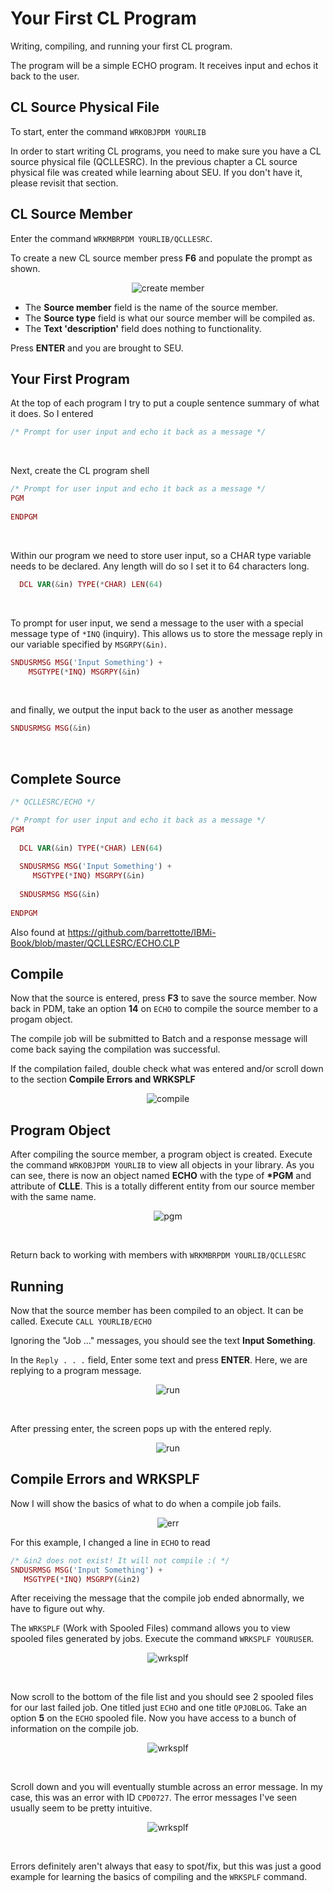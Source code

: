 # Your First CL Program


Writing, compiling, and running your first CL program.

The program will be a simple ECHO program. It receives input and echos it back to the user.


## CL Source Physical File

To start, enter the command ```WRKOBJPDM YOURLIB```

In order to start writing CL programs, you need to make sure you have a CL source physical file (QCLLESRC).
In the previous chapter a CL source physical file was created while learning about SEU.
If you don't have it, please revisit that section.


## CL Source Member

Enter the command ```WRKMBRPDM YOURLIB/QCLLESRC```.


To create a new CL source member press **F6**
and populate the prompt as shown.


<figure align="center">
	<img src="./core/cl/_assets/cl-01.PNG" alt="create member" />
</figure>


* The **Source member** field is the name of the source member.
* The **Source type** field is what our source member will be compiled as.
* The **Text 'description'** field does nothing to functionality.


Press **ENTER** and you are brought to SEU.


## Your First Program

At the top of each program I try to put a couple sentence summary of what it does.
So I entered
```php
/* Prompt for user input and echo it back as a message */
```

<br>

Next, create the CL program shell
```php
/* Prompt for user input and echo it back as a message */  
PGM                                               
                                    
ENDPGM
```

<br>

Within our program we need to store user input, so a CHAR type variable needs to be declared. 
Any length will do so I set it to 64 characters long.
```php                                                               
  DCL VAR(&in) TYPE(*CHAR) LEN(64)                                        
```

<br>

To prompt for user input, we send a message to the user with a special message type of ```*INQ``` (inquiry).
This allows us to store the message reply in our variable specified by ```MSGRPY(&in)```.
```php
SNDUSRMSG MSG('Input Something') +
    MSGTYPE(*INQ) MSGRPY(&in)      
```

<br>

and finally, we output the input back to the user as another message
```php                                 
SNDUSRMSG MSG(&in)
```

<br>

## Complete Source
```php
/* QCLLESRC/ECHO */

/* Prompt for user input and echo it back as a message */
PGM                                 
                                    
  DCL VAR(&in) TYPE(*CHAR) LEN(64)  
                                    
  SNDUSRMSG MSG('Input Something') +
     MSGTYPE(*INQ) MSGRPY(&in)      
                                    
  SNDUSRMSG MSG(&in)                
                                    
ENDPGM                              
```
Also found at https://github.com/barrettotte/IBMi-Book/blob/master/QCLLESRC/ECHO.CLP

## Compile
Now that the source is entered, press **F3** to save the source member.
Now back in PDM, take an option **14** on ```ECHO``` to compile the source member to a progam object.

The compile job will be submitted to Batch and a response message will come back
saying the compilation was successful.

If the compilation failed, double check what was entered and/or scroll down to the section **Compile Errors and WRKSPLF**

<figure align="center">
	<img src="./core/cl/_assets/cl-02.PNG" alt="compile" />
</figure>


## Program Object
After compiling the source member, a program object is created.
Execute the command ```WRKOBJPDM YOURLIB``` to view all objects in your library.
As you can see, there is now an object named **ECHO** with the type of **\*PGM** and
attribute of **CLLE**. This is a totally different entity from our source member with the same name.

<figure align="center">
	<img src="./core/cl/_assets/cl-09.PNG" alt="pgm" />
</figure>

<br>

Return back to working with members with ```WRKMBRPDM YOURLIB/QCLLESRC```


## Running
Now that the source member has been compiled to an object. It can be called.
Execute ```CALL YOURLIB/ECHO```

Ignoring the "Job ..." messages, you should see the text **Input Something**.

In the ```Reply . . .``` field, Enter some text and press **ENTER**.
Here, we are replying to a program message.

<figure align="center">
	<img src="./core/cl/_assets/cl-03.PNG" alt="run" />
</figure>

<br>

After pressing enter, the screen pops up with the entered reply.

<figure align="center">
	<img src="./core/cl/_assets/cl-04.PNG" alt="run" />
</figure>


## Compile Errors and WRKSPLF
Now I will show the basics of what to do when a compile job fails.
<figure align="center">
	<img src="./core/cl/_assets/cl-05.PNG" alt="err" />
</figure>


For this example, I changed a line in ```ECHO``` to read
```php
/* &in2 does not exist! It will not compile :( */
SNDUSRMSG MSG('Input Something') +
   MSGTYPE(*INQ) MSGRPY(&in2)     
```

After receiving the message that the compile job ended abnormally,
we have to figure out why.

The ```WRKSPLF``` (Work with Spooled Files) command allows you to view
spooled files generated by jobs.
Execute the command ```WRKSPLF YOURUSER```.
<figure align="center">
	<img src="./core/cl/_assets/cl-06.PNG" alt="wrksplf" />
</figure>

<br>

Now scroll to the bottom of the file list and you should see 2 spooled files for our last failed job.
One titled just ```ECHO``` and one title ```QPJOBLOG```.
Take an option **5** on the ```ECHO``` spooled file.
Now you have access to a bunch of information on the compile job.
<figure align="center">
	<img src="./core/cl/_assets/cl-07.PNG" alt="wrksplf" />
</figure>

<br>

Scroll down and you will eventually stumble across an error message.
In my case, this was an error with ID ```CPD0727```.
The error messages I've seen usually seem to be pretty intuitive.

<figure align="center">
	<img src="./core/cl/_assets/cl-08.PNG" alt="wrksplf" />
</figure>

<br>

Errors definitely aren't always that easy to spot/fix, but this was just a good example
for learning the basics of compiling and the ```WRKSPLF``` command.

